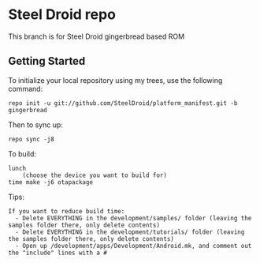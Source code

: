 Steel Droid repo
===========

This branch is for Steel Droid gingerbread based ROM


Getting Started
---------------

To initialize your local repository using my trees, use the following command:

    repo init -u git://github.com/SteelDroid/platform_manifest.git -b gingerbread

Then to sync up:

    repo sync -j8

To build:

    lunch
        (choose the device you want to build for)
    time make -j6 otapackage



Tips:

    If you want to reduce build time:
      - Delete EVERYTHING in the development/samples/ folder (leaving the samples folder there, only delete contents)
      - Delete EVERYTHING in the development/tutorials/ folder (leaving the samples folder there, only delete contents)
      - Open up /development/apps/Development/Android.mk, and comment out the "include" lines with a #

